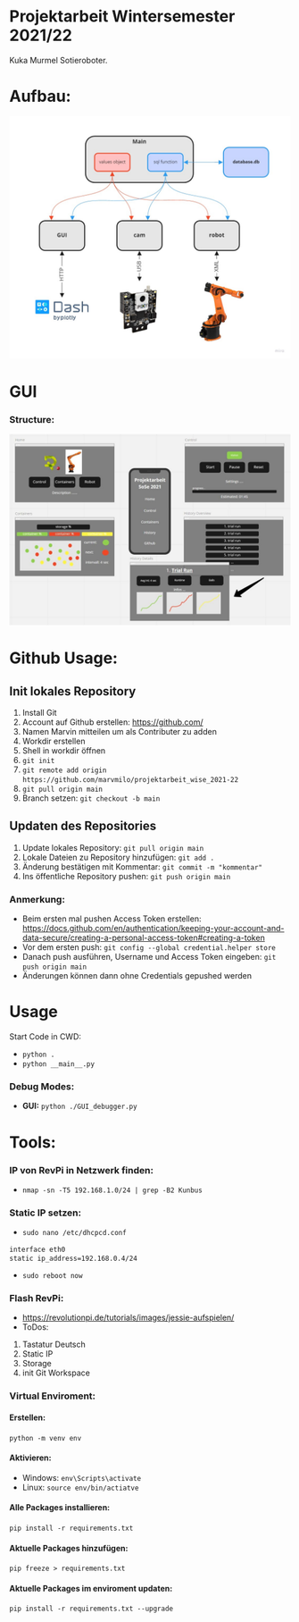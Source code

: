 # Projektarbeit Wintersemester 2021/22
Kuka Murmel Sotieroboter.
# Aufbau:
![aufbau](./pictures/aufbau.jpg)
# GUI
### Structure:
![UI structure](./pictures/UIstructure.jpg)
# Github Usage:
## Init lokales Repository
1. Install Git
1. Account auf Github erstellen: https://github.com/
1. Namen Marvin mitteilen um als Contributer zu adden
1. Workdir erstellen
1. Shell in workdir öffnen
1. ```git init```
1. ```git remote add origin https://github.com/marvmilo/projektarbeit_wise_2021-22```
1. ```git pull origin main```
1. Branch setzen: ```git checkout -b main```
## Updaten des Repositories
1. Update lokales Repository: ```git pull origin main```
1. Lokale Dateien zu Repository hinzufügen: ```git add .```
1. Änderung bestätigen mit Kommentar: ```git commit -m "kommentar"```
1. Ins öffentliche Repository pushen: ```git push origin main```
### Anmerkung:
- Beim ersten mal pushen Access Token erstellen: https://docs.github.com/en/authentication/keeping-your-account-and-data-secure/creating-a-personal-access-token#creating-a-token
- Vor dem ersten push: ```git config --global credential.helper store```
- Danach push ausführen, Username und Access Token eingeben: ```git push origin main```
- Änderungen können dann ohne Credentials gepushed werden
# Usage
Start Code in CWD:
- ```python .```
- ```python __main__.py```
### Debug Modes:
- **GUI:** ```python ./GUI_debugger.py```
# Tools:
### IP von RevPi in Netzwerk finden:
- ```nmap -sn -T5 192.168.1.0/24 | grep -B2 Kunbus```
### Static IP setzen:
- ```sudo nano /etc/dhcpcd.conf```
```
interface eth0
static ip_address=192.168.0.4/24
```
- ```sudo reboot now```
### Flash RevPi:
- https://revolutionpi.de/tutorials/images/jessie-aufspielen/
- ToDos:
1. Tastatur Deutsch
2. Static IP
3. Storage
4. init Git Workspace
### Virtual Enviroment:
#### Erstellen:
```python -m venv env```
#### Aktivieren:
- Windows: ```env\Scripts\activate```
- Linux: ```source env/bin/actiatve```
#### Alle Packages installieren:
```pip install -r requirements.txt```
#### Aktuelle Packages hinzufügen:
```pip freeze > requirements.txt```
#### Aktuelle Packages im enviroment updaten:
```pip install -r requirements.txt --upgrade```
